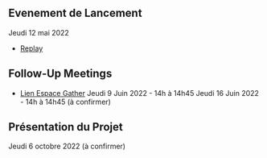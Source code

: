 
## Evenement de Lancement ##
Jeudi 12 mai 2022
- [Replay](https://app.gather.town/app/jSu7iMydYhPp3Zhe/defi-idoc-sante)

## Follow-Up Meetings ##
- [Lien Espace Gather](https://app.gather.town/app/jSu7iMydYhPp3Zhe/defi-idoc-sante)
Jeudi 9 Juin 2022 - 14h à 14h45
Jeudi 16 Juin 2022 - 14h à 14h45 (à confirmer)

## Présentation du Projet ##
Jeudi 6 octobre 2022 (à confirmer)
